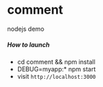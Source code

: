 # comment
nodejs demo

##### How to launch
+ cd comment && npm install
+ DEBUG=myapp:* npm start
+ visit `http://localhost:3000`
